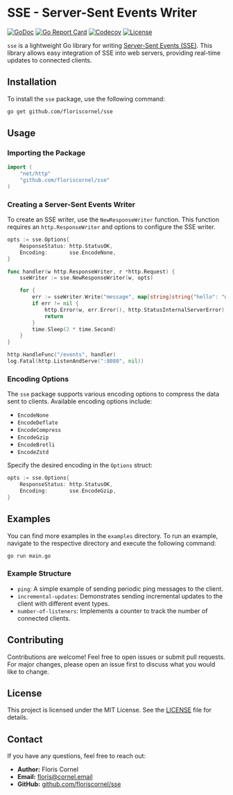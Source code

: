 # SSE - Server-Sent Events Writer

[![GoDoc](https://godoc.org/github.com/floriscornel/sse?status.svg)](https://godoc.org/github.com/floriscornel/sse)
[![Go Report Card](https://goreportcard.com/badge/github.com/floriscornel/sse)](https://goreportcard.com/report/github.com/floriscornel/sse)
[![Codecov](https://img.shields.io/codecov/c/github/floriscornel/sse.svg)](https://codecov.io/gh/floriscornel/sse)
[![License](https://img.shields.io/github/license/floriscornel/sse.svg)](https://github.com/floriscornel/sse/blob/main/LICENSE)

`sse` is a lightweight Go library for writing [Server-Sent Events (SSE)](https://developer.mozilla.org/en-US/docs/Web/API/Server-sent_events). This library allows easy integration of SSE into web servers, providing real-time updates to connected clients.

## Installation

To install the `sse` package, use the following command:

```bash
go get github.com/floriscornel/sse
```

## Usage

### Importing the Package

```go
import (
    "net/http"
    "github.com/floriscornel/sse"
)
```

### Creating a Server-Sent Events Writer

To create an SSE writer, use the `NewResponseWriter` function. This function requires an `http.ResponseWriter` and options to configure the SSE writer.

```go
opts := sse.Options{
    ResponseStatus: http.StatusOK,
    Encoding:       sse.EncodeNone,
}

func handler(w http.ResponseWriter, r *http.Request) {
    sseWriter := sse.NewResponseWriter(w, opts)

    for {
        err := sseWriter.Write("message", map[string]string{"hello": "world"})
        if err != nil {
            http.Error(w, err.Error(), http.StatusInternalServerError)
            return
        }
        time.Sleep(2 * time.Second)
    }
}

http.HandleFunc("/events", handler)
log.Fatal(http.ListenAndServe(":8080", nil))
```

### Encoding Options

The `sse` package supports various encoding options to compress the data sent to clients. Available encoding options include:

- `EncodeNone`
- `EncodeDeflate`
- `EncodeCompress`
- `EncodeGzip`
- `EncodeBrotli`
- `EncodeZstd`

Specify the desired encoding in the `Options` struct:

```go
opts := sse.Options{
    ResponseStatus: http.StatusOK,
    Encoding:       sse.EncodeGzip,
}
```

## Examples

You can find more examples in the `examples` directory. To run an example, navigate to the respective directory and execute the following command:

```bash
go run main.go
```

### Example Structure

- `ping`: A simple example of sending periodic ping messages to the client.
- `incremental-updates`: Demonstrates sending incremental updates to the client with different event types.
- `number-of-listeners`: Implements a counter to track the number of connected clients.

## Contributing

Contributions are welcome! Feel free to open issues or submit pull requests. For major changes, please open an issue first to discuss what you would like to change.

## License

This project is licensed under the MIT License. See the [LICENSE](LICENSE) file for details.

## Contact

If you have any questions, feel free to reach out:

- **Author:** Floris Cornel
- **Email:** floris@cornel.email
- **GitHub:** [github.com/floriscornel/sse](https://github.com/floriscornel/sse)
